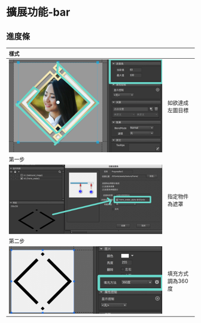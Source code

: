 # 擴展功能-bar

## 進度條

| 樣式 |  |
| :--- | :--- |
| ![](.gitbook/assets/example.png) | 如欲達成左圖目標 |
| 第一步 |  |
| ![](.gitbook/assets/jin-du-tiao-01.png) | 指定物件為遮罩 |
| 第二步 |  |
| ![](.gitbook/assets/jin-du-tiao-02.png) | 填充方式調為360度 |


